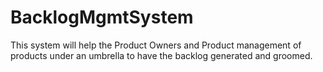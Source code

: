 # BacklogMgmtSystem
This system will help the Product Owners and Product management of products under an umbrella to have the backlog generated and groomed.
